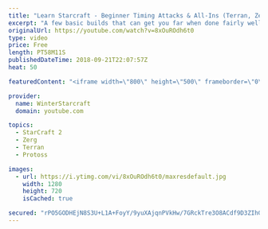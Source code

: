 ```yaml
---
title: "Learn Starcraft - Beginner Timing Attacks & All-Ins (Terran, Zerg & Protoss)"
excerpt: "A few basic builds that can get you far when done fairly well. Also important is how not to overextend and lose everything."
originalUrl: https://youtube.com/watch?v=8xOuROdh6t0
type: video
price: Free
length: PT58M11S
publishedDateTime: 2018-09-21T22:07:57Z
heat: 50

featuredContent: "<iframe width=\"800\" height=\"500\" frameborder=\"0\" src=\"https://www.youtube.com/embed/8xOuROdh6t0\" allow=\"accelerometer; autoplay; encrypted-media; gyroscope; picture-in-picture\" allowfullscreen></iframe>"

provider:
  name: WinterStarcraft
  domain: youtube.com

topics:
  - StarCraft 2
  - Zerg
  - Terran
  - Protoss

images:
  - url: https://i.ytimg.com/vi/8xOuROdh6t0/maxresdefault.jpg
    width: 1280
    height: 720
    isCached: true

secured: "rPO5GODHEjN8S3U+L1A+FoyY/9yuXAjqnPVkHw/7GRckTre3O8ACdf9D3ZIhGvwL5fWylIB3Z6o3s0W4NDAPk0pfHW0Ihuwpe75ZfX/XafhZveLkH8OsYAZKj6Vkk8K70CAnaxFxBqHoZz0KZrwMQzuIO75hpyRXqyFSzZD7jIrSpro7NAE5h/jAkPi9FrxdZVVbtkkvcXokUD2fJ85qtoiliQwMZc/hGEBlBzIvGIAZaaTOqnN1OKVXjM8s2B0Vyto5Az7BuS+8FydJxRata348JZMwEwnwPSctbsKRFzSirpCTqQjEbvIva5uXIBLGU7CeCyz9hGMLv4/0Cdpi+hUD1IWwSdynl3L+2eMqJ0zycHIpGxVhl84P5/AMOcmBlcmi816Qf5V/iu+eiU91TlMbqD2az8JUJFFI8NY7Jng=;5cyYkh5WVD8tf9zVG+96rQ=="
---
```


